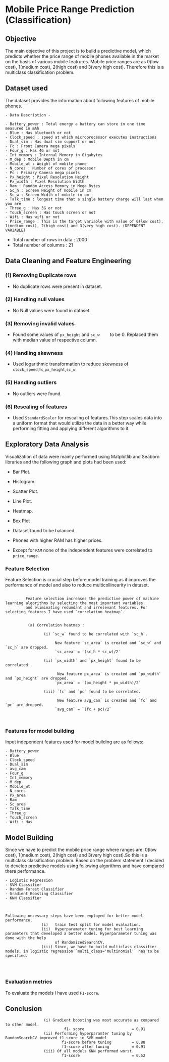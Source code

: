 # Mobile Price Range Prediction (Classification)


## Objective
The main objective of this project is to build a predictive model, which predicts whether the price range of mobile phones available in the market on the basis of various mobile featrures.
Mobile price ranges are as 0(low cost), 1(medium cost), 2(high cost) and 3(very high cost). Therefore this is a multiclass classification problem.

## Dataset used
 The dataset provides the information about following features of mobile phones.



```
- Data Description -

- Battery_power : Total energy a battery can store in one time measured in mAh
- Blue : Has bluetooth or not
- Clock_speed : speed at which microprocessor executes instructions
- Dual_sim : Has dual sim support or not
- Fc : Front Camera mega pixels
- Four_g : Has 4G or not
- Int_memory : Internal Memory in Gigabytes
- M_dep : Mobile Depth in cm
- Mobile_wt : Weight of mobile phone
- N_cores : Number of cores of processor
- Pc : Primary Camera mega pixels
- Px_height : Pixel Resolution Height
- Px_width : Pixel Resolution Width
- Ram : Random Access Memory in Mega Bytes
- Sc_h : Screen Height of mobile in cm
- Sc_w : Screen Width of mobile in cm
- Talk_time : longest time that a single battery charge will last when you are
- Three_g : Has 3G or not
- Touch_screen : Has touch screen or not
- Wifi : Has wifi or not
- Price_range : This is the target variable with value of 0(low cost), 1(medium cost), 2(high cost) and 3(very high cost). (DEPENDENT VARIABLE)

```

- Total number of rows in data : 2000
- Total number of columns : 21
## Data Cleaning and Feature Engineering

### (1) Removing Duplicate rows
- No duplicate rows were present in dataset.

### (2) Handling null values
- No Null values were found in dataset.

### (3) Removing invalid values
- Found some values of `px_height` and `sc_w	` to be 0. Replaced them with median value of respective column.

### (4) Handling skewness
- Used logarithmic transformation to reduce skewness of `clock_speed`,`fc`,`px_height`,`sc_w`.

### (5) Handling outliers
- No outliers were found.

### (6) Rescaling of features
- Used `StandardScaler` for rescaling of features.This step scales data into a uniform format that would utilize the data in a better way while performing fitting and applying different algorithms to it. 

## Exploratory Data Analysis

Visualization of data were mainly performed using Matplotlib and Seaborn libraries and the following graph and plots had been used:
  - Bar Plot.
  - Histogram.
  - Scatter Plot.
  - Line Plot.
  - Heatmap.
  - Box Plot
             


- Dataset found to be balanced.
- Phones with higher RAM has higher prices.
- Except for `RAM` none of the independent features were correlated to `price_range`.


### Feature Selection

Feature Selection is crucial step before model training as it improves the performance of model and also to reduce multicollinearity in dataset.


```

         Feature selection increases the predictive power of machine learning algorithms by selecting the most important variables 
         and eliminating redundant and irrelevant features. For selecting features I have used `correlation heatmap`.         
                      
                 
          (a) Correlation heatmap :
          
                 (i) `sc_w` found to be correlated with `sc_h`.
                      
                      New feature `sc_area` is created and `sc_w` and `sc_h` are dropped.
                      `sc_area` = `(sc_h * sc_w)/2`
                      
                 (ii) `px_width` and `px_height` found to be correlated.
                 
                       New feature px_area` is created and `px_width` and `px_height` are dropped.
                      `px_area` = `(px_height * px_width)/2`
                      
                 (iii) `fc` and `pc` found to be correlated.
                 
                       New feature avg_cam` is created and `fc` and `pc` are dropped.
                      `avg_cam` = `(fc + pc)/2`
                      
            
```

### Features for model building

Input independent features used for model building are as follows:


```
- Battery_power 
- Blue
- Clock_speed
- Dual_sim
- avg_cam 
- Four_g
- Int_memory
- M_dep 
- Mobile_wt 
- N_cores 
- Px_area 
- Ram 
- Sc_area
- Talk_time 
- Three_g
- Touch_screen 
- Wifi : Has 

```



## Model Building


Since we have to predict the mobile price range where ranges are: 0(low cost), 1(medium cost), 2(high cost) and 3(very high cost).So this is a multiclass classification problem. Based on the problem statement I decided to develop predictive models using following algorithms and have compared there performance.
```
- Logistic Regression
- SVM Classifier
- Random Forest Classifier
- Gradient Boosting Classifier
- KNN Classifier



Following necessary steps have been employed for better model performance.
                (i)   train test split for model evaluation.
                (ii)  Hyperparameter tuning for best learning parameters that developed a better model. Hyperparameter tuning was done with the help
                      of RandomizedSearchCV.
                (iii) Since, we have to build multiclass classifier models, in logistic regression `multi_class='multinomial'` has to be specified.
                      
                      
                  
```


### Evaluation metrics

To evaluate the models I have used  `F1-score`.


## Conclusion

```
                 (i) Gradient boosting was most accurate as compared to other model.
                          f1- score                     = 0.91
                 (ii) Performing hyperparamter tuning by RandomSearchCV improved f1-score in SVM model
                         f1-score before tuning         = 0.88
                         f1-score after tuning          = 0.91
                 (iii) Of all models KNN performed worst.
                         f1-score                       = 0.52
           

```

